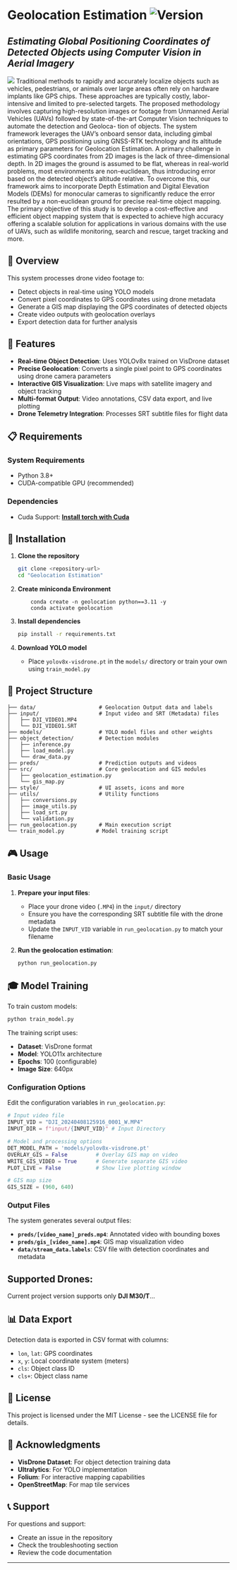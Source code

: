 # **Geolocation Estimation** ![Version](https://img.shields.io/badge/Version-1.0.0-green)
## *Estimating Global Positioning Coordinates of Detected Objects using Computer Vision in Aerial Imagery*
<img src='preds/Prediction-Result.gif'></img>
Traditional methods to rapidly and accurately localize objects such as vehicles, pedestrians,
or animals over large areas often rely on hardware implants like GPS chips. These approaches are
typically costly, labor-intensive and limited to pre-selected targets. The proposed methodology
involves capturing high-resolution images or footage from Unmanned Aerial Vehicles (UAVs)
followed by state-of-the-art Computer Vision techniques to automate the detection and Geoloca-
tion of objects. The system framework leverages the UAV’s onboard sensor data, including gimbal
orientations, GPS positioning using GNSS-RTK technology and its altitude as primary parameters
for Geolocation Estimation. A primary challenge in estimating GPS coordinates from 2D images
is the lack of three-dimensional depth. In 2D images the ground is assumed to be flat, whereas in
real-world problems, most environments are non-euclidean, thus introducing error based on the
detected object’s altitude relative. To overcome this, our framework aims to incorporate Depth
Estimation and Digital Elevation Models (DEMs) for monocular cameras to significantly reduce
the error resulted by a non-euclidean ground for precise real-time object mapping. The primary
objective of this study is to develop a cost-effective and efficient object mapping system that is
expected to achieve high accuracy offering a scalable solution for applications in various domains
with the use of UAVs, such as wildlife monitoring, search and rescue, target tracking and more.


## 🚁 Overview

This system processes drone video footage to:
- Detect objects in real-time using YOLO models
- Convert pixel coordinates to GPS coordinates using drone metadata
- Generate a GIS map displaying the GPS coordinates of detected objects
- Create video outputs with geolocation overlays
- Export detection data for further analysis

## 🎯 Features

- **Real-time Object Detection**: Uses YOLOv8x trained on VisDrone dataset
- **Precise Geolocation**: Converts a single pixel point to GPS coordinates using drone camera parameters
- **Interactive GIS Visualization**: Live maps with satellite imagery and object tracking
- **Multi-format Output**: Video annotations, CSV data export, and live plotting
- **Drone Telemetry Integration**: Processes SRT subtitle files for flight data

## 📋 Requirements

### System Requirements
- Python 3.8+
- CUDA-compatible GPU (recommended)

### Dependencies
- Cuda Support: [**Install torch with Cuda**](https://pytorch.org/get-started/locally/)


## 🚀 Installation

1. **Clone the repository**
   ```bash
   git clone <repository-url>
   cd "Geolocation Estimation"
   ```
2. **Create miniconda Environment**
    ```
        conda create -n geolocation python==3.11 -y
        conda activate geolocation
    ```

3. **Install dependencies**
   ```bash
   pip install -r requirements.txt
   ```

3. **Download YOLO model**
   - Place `yolov8x-visdrone.pt` in the `models/` directory or train your own using `train_model.py`


## 📁 Project Structure

```
├── data/                    # Geolocation Output data and labels
├── input/                   # Input video and SRT (Metadata) files
│   ├── DJI_VIDEO1.MP4
│   └── DJI_VIDEO1.SRT
├── models/                  # YOLO model files and other weights
├── object_detection/        # Detection modules
│   ├── inference.py
│   ├── load_model.py
│   └── draw_data.py
├── preds/                   # Prediction outputs and videos
├── src/                     # Core geolocation and GIS modules
│   ├── geolocation_estimation.py
│   └── gis_map.py
├── style/                   # UI assets, icons and more
├── utils/                   # Utility functions
│   ├── conversions.py
│   ├── image_utils.py
│   ├── load_srt.py
│   └── validation.py
├── run_geolocation.py       # Main execution script
└── train_model.py          # Model training script
```

## 🎮 Usage

### Basic Usage

1. **Prepare your input files**:
   - Place your drone video (`.MP4`) in the `input/` directory
   - Ensure you have the corresponding SRT subtitle file with the drone metadata
   - Update the `INPUT_VID` variable in `run_geolocation.py` to match your filename

2. **Run the geolocation estimation**:
   ```bash
   python run_geolocation.py
   ```

## 🎓 Model Training

To train custom models:

```bash
python train_model.py
```

The training script uses:
- **Dataset**: VisDrone format
- **Model**: YOLO11x architecture
- **Epochs**: 100 (configurable)
- **Image Size**: 640px

### Configuration Options

Edit the configuration variables in `run_geolocation.py`:

```python
# Input video file
INPUT_VID = "DJI_20240408125916_0001_W.MP4"
INPUT_DIR = f"input/{INPUT_VID}" # Input Directory

# Model and processing options
DET_MODEL_PATH = 'models/yolov8x-visdrone.pt'
OVERLAY_GIS = False         # Overlay GIS map on video
WRITE_GIS_VIDEO = True      # Generate separate GIS video
PLOT_LIVE = False           # Show live plotting window

# GIS map size
GIS_SIZE = (960, 640)
```

### Output Files

The system generates several output files:

- **`preds/[video_name]_preds.mp4`**: Annotated video with bounding boxes
- **`preds/gis_[video_name].mp4`**: GIS map visualization video
- **`data/stream_data.labels`**: CSV file with detection coordinates and metadata


## Supported Drones:
Current project version supports only **DJI M30/T**...


## 📊 Data Export

Detection data is exported in CSV format with columns:
- `lon`, `lat`: GPS coordinates
- `x`, `y`: Local coordinate system (meters)
- `cls`: Object class ID
- `cls+`: Object class name


## 📄 License

This project is licensed under the MIT License - see the LICENSE file for details.

## 🙏 Acknowledgments

- **VisDrone Dataset**: For object detection training data
- **Ultralytics**: For YOLO implementation
- **Folium**: For interactive mapping capabilities
- **OpenStreetMap**: For map tile services

## 📞 Support

For questions and support:
- Create an issue in the repository
- Check the troubleshooting section
- Review the code documentation

---

